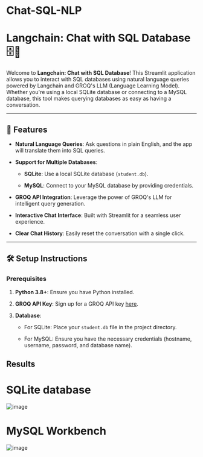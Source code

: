 # Chat-SQL-NLP

# Langchain: Chat with SQL Database 🗄️🤖

Welcome to **Langchain: Chat with SQL Database**! This Streamlit application allows you to interact with SQL databases using natural language queries powered by Langchain and GROQ's LLM (Language Learning Model). Whether you're using a local SQLite database or connecting to a MySQL database, this tool makes querying databases as easy as having a conversation.

---

## 🚀 Features

- **Natural Language Queries**: Ask questions in plain English, and the app will translate them into SQL queries.
- **Support for Multiple Databases**:

   - **SQLite**: Use a local SQLite database (`student.db`).

   - **MySQL**: Connect to your MySQL database by providing credentials.

- **GROQ API Integration**: Leverage the power of GROQ's LLM for intelligent query generation.

- **Interactive Chat Interface**: Built with Streamlit for a seamless user experience.

- **Clear Chat History**: Easily reset the conversation with a single click.

---

## 🛠️ Setup Instructions

### Prerequisites

1. **Python 3.8+**: Ensure you have Python installed.

2. **GROQ API Key**: Sign up for a GROQ API key [here](https://groq.com/).

3. **Database**:

   - For SQLite: Place your `student.db` file in the project directory.

   - For MySQL: Ensure you have the necessary credentials (hostname, username, password, and database name).
  
## Results

# SQLite database
![image](https://github.com/user-attachments/assets/e9499366-a6ba-4ac4-90b0-accf6954b89e)

# MySQL Workbench
![image](https://github.com/user-attachments/assets/152c2373-c9b6-4160-9b5a-1221a09fc3a3)


